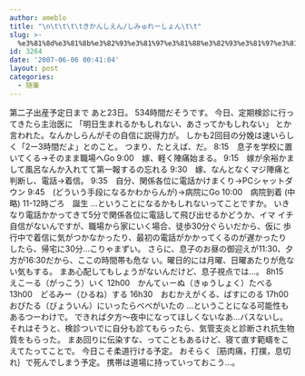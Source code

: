 ```yaml
---
author: ameblo
title: "\n\t\t\t\tきかんしえん/しみゅれーしょん\t\t"
slug: >-
  %e3%81%8d%e3%81%8b%e3%82%93%e3%81%97%e3%81%88%e3%82%93%e3%81%97%e3%81%bf%e3%82%85%e3%82%8c%e3%83%bc%e3%81%97%e3%82%87%e3%82%93
id: 3264
date: '2007-06-06 00:41:04'
layout: post
categories:
  - 随筆
---
```


第二子出産予定日まで あと23日。 534時間だそうです。 今日、定期検診に行ってきたら主治医に 「明日生まれるかもしれない、あさってかもしれない」 とか言われた。なんかしらんがその自信に説得力が。 しかも2回目の分娩は速いらしく「2ー3時間だよ」とのこと。 つまり、たとえば、だ。 8:15　息子を学校に置いてくる→そのまま職場へGo 9:00　嫁、軽く陣痛始まる。 9:15　嫁が余裕かまして風呂なんか入れてて第一報するの忘れる 9:30　嫁、なんとなくマジ陣痛と判断し、電話→着信。 9:35　自分、関係各位に電話かけまくり→PCシャットダウン 9:45　(どういう手段になるかわからんが)→病院にGo 10:00　病院到着 (中略) 11-12時ごろ　誕生 …ということになるかもしれないってことですか。 いきなり電話かかってきて5分で関係各位に電話して飛び出せるかどうか、イマ イチ自信がないんですが、職場から家にいく場合、徒歩30分ぐらいだから、仮に 歩行中で着信に気がつかなかったり、最初の電話がかかってくるのが遅かったり したら、帰宅に30分…こりゃまずい。 さらに、息子のお昼の御迎えが11:30、夕方が16:30だから、ここの時間帯も危な い。曜日的には月曜、日曜あたりが危ない気もする。 まあ心配してもしょうがないんだけど、息子視点では…。 8h15　えこーる（がっこう）いく 12h00　かんてぃーぬ（きゅうしょく）たべる 13h00　どるみー（ひるね）する 16h30　おむかえがくる、ばすにのる 17h00　おぴたる（びょういん）にいったらベベがいたの …ということになる可能性もあるつーわけで。 できれば夕方～夜中になってほしくないなあ…バスないし。 それはそうと、検診ついでに自分も診てもらったら、気管支炎と診断され抗生物 質をもらった。 まあ回りに伝染すな、ってこともあるけど、寝て直す範疇をこえてたってことで。 今日こそ柔道行ける予定。 おそらく｛筋肉痛，打撲，息切れ｝で死んでしまう予定。 携帯は道場に持っていっておこう…。